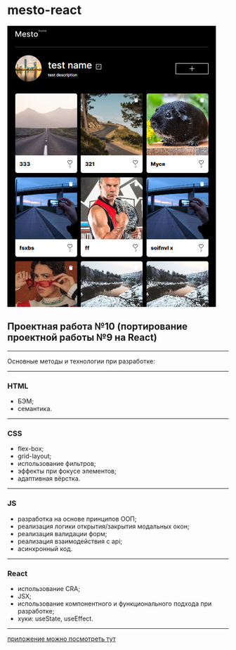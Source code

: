# mesto-react

![Иллюстрация к проекту](https://github.com/goplomah/mesto-react/blob/main/src/images/mesto-for-readme.png)

## Проектная работа №10 (портирование проектной работы №9 на React)

---

Основные методы и технологии при разработке:

---

### HTML

- БЭМ;
- семантика.

---

### CSS

- flex-box;
- grid-layout;
- использование фильтров;
- эффекты при фокусе элементов;
- адаптивная вёрстка.

---

### JS

- разработка на основе принципов ООП;
- реализация логики открытия/закрытия модальных окон;
- реализация валидации форм;
- реализация взаимодействия с api;
- асинхронный код.

---

### React

- использование CRA;
- JSX;
- использование компонентного и функционального подхода при разработке;
- хуки: useState, useEffect.

---

[ приложение можно посмотреть тут](https://goplomah.github.io/mesto-react/)